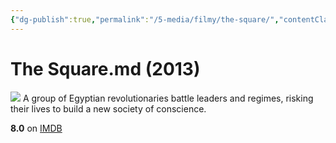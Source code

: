 ```yaml
---
{"dg-publish":true,"permalink":"/5-media/filmy/the-square/","contentClasses":"movie","tags":["to-watch","фильм","#Documentary","#Drama","#History"]}
---
```


# The Square.md (2013)
![](https://m.media-amazon.com/images/M/MV5BMTUxMjkwNzM5M15BMl5BanBnXkFtZTgwOTIxNDQyNDE@._V1_SX300.jpg)
A group of Egyptian revolutionaries battle leaders and regimes, risking their lives to build a new society of conscience.

**8.0** on [IMDB](https://www.imdb.com/title/tt2486682)
